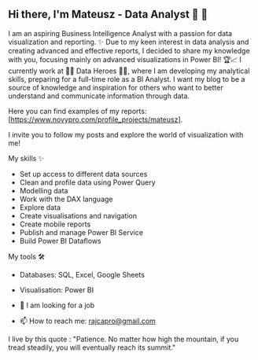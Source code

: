 ## Hi there, I'm Mateusz - Data Analyst 👋 👋

I am an aspiring Business Intelligence Analyst with a passion for data visualization and reporting. ✨
Due to my keen interest in data analysis and creating advanced and effective reports, I decided 
to share my knowledge with you, focusing mainly on advanced visualizations in Power BI! 🏆📈
I currently work at 🦸‍♀ Data Heroes 🦸‍♀️, where I am developing my analytical skills, preparing 
for a full-time role as a BI Analyst. 
I want my blog to be a source of knowledge and inspiration for others who want to better understand 
and communicate information through data. 

Here you can find examples of my reports: [https://www.novypro.com/profile_projects/mateusz].

I invite you to follow my posts and explore the world of visualization with me!



My skills ✨

- Set up access to different data sources
- Clean and profile data using Power Query
- Modelling data
- Work with the DAX language
- Explore data
- Create visualisations and navigation
- Create mobile reports
- Publish and manage Power BI Service
- Build Power BI Dataflows

My tools 🛠
- Databases: SQL, Excel, Google Sheets
- Visualisation: Power BI



- 👯 I am looking for a job
- 📫 How to reach me: rajcapro@gmail.com


I live by this quote : 
"Patience. 
No matter how high the mountain, 
if you tread steadily,
 you will eventually reach its summit." 
